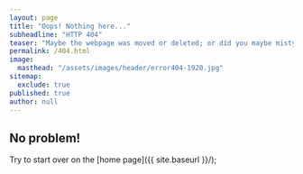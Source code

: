 ```yaml
---
layout: page
title: "Oops! Nothing here..."
subheadline: "HTTP 404"
teaser: "Maybe the webpage was moved or deleted; or did you maybe mistype the link?"
permalink: /404.html
image:
  masthead: "/assets/images/header/error404-1920.jpg"
sitemap: 
  exclude: true
published: true
author: null
---
```


## No problem!

Try to start over on the [home page]({{ site.baseurl }}/);
